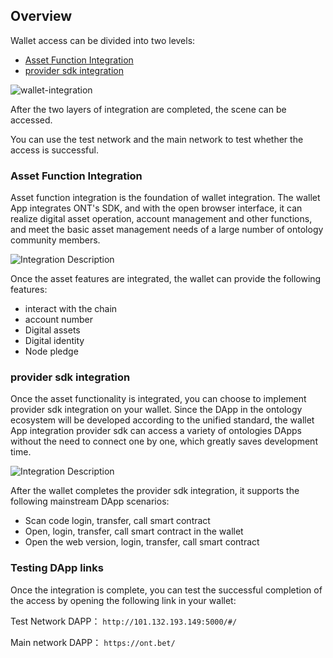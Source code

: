 
## Overview

Wallet access can be divided into two levels:
- [Asset Function Integration](https://dev-docs.ont.io/#/docs-en/Wallet-Integration/01-WalletDocking-asset-docking)
- [provider sdk integration](https://dev-docs.ont.io/#/docs-en/Wallet-Integration/02-WalletDocking-provider-sdk-docking)

![wallet-integration](https://raw.githubusercontent.com/ontio/documentation/master/dev-website-docs/assets/integration/wallet_integration_en.png)

After the two layers of integration are completed, the scene can be accessed.

You can use the test network and the main network to test whether the access is successful.

### Asset Function Integration

Asset function integration is the foundation of wallet integration. The wallet App integrates ONT's SDK, and with the open browser interface, it can realize digital asset operation, account management and other functions, and meet the basic asset management needs of a large number of ontology community members.

![Integration Description](https://raw.githubusercontent.com/ontio/documentation/master/dev-website-docs/assets/integration/sdk_en.png)

Once the asset features are integrated, the wallet can provide the following features:
- interact with the chain
-  account number
- Digital assets
- Digital identity
- Node pledge

### provider sdk integration

Once the asset functionality is integrated, you can choose to implement provider sdk integration on your wallet. Since the DApp in the ontology ecosystem will be developed according to the unified standard, the wallet App integration provider sdk can access a variety of ontologies DApps without the need to connect one by one, which greatly saves development time.

![Integration Description](https://raw.githubusercontent.com/ontio/documentation/master/dev-website-docs/assets/integration/provider_sdk_en.png)

After the wallet completes the provider sdk integration, it supports the following mainstream DApp scenarios:
- Scan code login, transfer, call smart contract
- Open, login, transfer, call smart contract in the wallet
- Open the web version, login, transfer, call smart contract

### Testing DApp links
Once the integration is complete, you can test the successful completion of the access by opening the following link in your wallet:

Test Network DAPP：
`http://101.132.193.149:5000/#/`

Main network DAPP：
`https://ont.bet/`